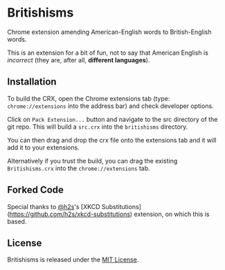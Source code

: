 Britishisms
===========

Chrome extension amending American-English words to British-English words.

This is an extension for a bit of fun, not to say that American English is 
*incorrect* (they are, after all, **different languages**).


Installation
------------

To build the CRX, open the Chrome extensions tab (type: `chrome://extensions` 
into the address bar) and check developer options.

Click on `Pack Extension...` button and navigate to the src directory of the 
git repo. This will build a `src.crx` into the `britishisms` directory.

You can then drag and drop the crx file onto the extensions tab and it will 
add it to your extensions.

Alternatively if you trust the build, you can drag the existing 
`Britishisms.crx` into the `chrome://extensions` tab.


Forked Code
------------

Special thanks to [@h2s](https://github.com/h2s/)'s [XKCD Substitutions]
(https://github.com/h2s/xkcd-substitutions) extension, on which this is based.

License
-------

Britishisms is released under the [MIT License](http://www.opensource.org/licenses/MIT).


